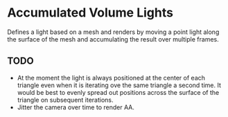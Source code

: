 # Accumulated Volume Lights

Defines a light based on a mesh and renders by moving a point light along the surface of the mesh and accumulating the result over multiple frames.

## TODO
- At the moment the light is always positioned at the center of each triangle even when it is iterating ove the same triangle a second time. It would be best to evenly spread out positions across the surface of the triangle on subsequent iterations.
- Jitter the camera over time to render AA.